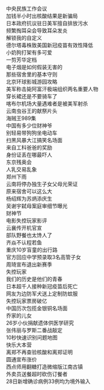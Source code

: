中央民族工作会议  
加钱半小时出核酸结果是新骗局  
日本政府抗议驻日美军擅自排放污水  
频繁掏耳朵会导致耳朵发炎  
解锁我的自定义  
德尔塔毒株致美国新冠疫苗有效性降低  
小奶狗打架有多可爱  
一剪芳华定档  
电子烟是如何假装无害的  
那些宿舍里的基本守则  
北京环球影城游园攻略  
美军称击毙阿富汗极端组织两名重要人物  
穿长裙还是不要骑车了  
喀布尔机场大量遇难者是被美军射杀  
云南虫谷王的献祭片头  
海贼王989集  
中国有多少位财神爷  
别轻易带狗狗坐电动车  
扫黑风暴大江搞笑名场面  
来自工科爸爸的奖励  
身份证丢在哪最吓人  
东京残奥会  
人乳交易乱象  
郑州下雨  
云南将停办独生子女父母光荣证  
原来宿舍可以这么大  
杨绍辉为苏炳添庆生  
吴谢宇弑母案庭审细节曝光  
财神节  
电影失控玩家影评  
云襄传开机官宣  
部队野餐也太馋人了  
齐焱不认程若鱼  
重庆10岁盲童的出行路  
官方回应中学预录取3名高管子女  
周琦宣布退出新赛季  
失控玩家  
我们的历史是他们的青春  
日本超千人接种新冠疫苗后死亡  
网友为边防军犬送上定制防蚊服  
失控玩家票房破亿  
中国历次包揽金银铜名场面  
乔家的儿女  
26岁小伙捐献遗体供医学研究  
张伟丽与罗斯二番战敲定  
10秒快速识别问题地图  
快乐大本营  
离郑不再查验核酸和离郑证明  
圆通宣布涨价  
西点师用翻糖打造微缩版江南古镇  
外卖员送餐超时砍伤订餐者  
28日新增确诊病例33例均为境外输入  

